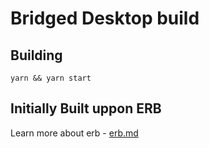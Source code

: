 # Bridged Desktop build

## Building

```
yarn && yarn start
```

## Initially Built uppon ERB

Learn more about erb - [erb.md](./erb.md)
